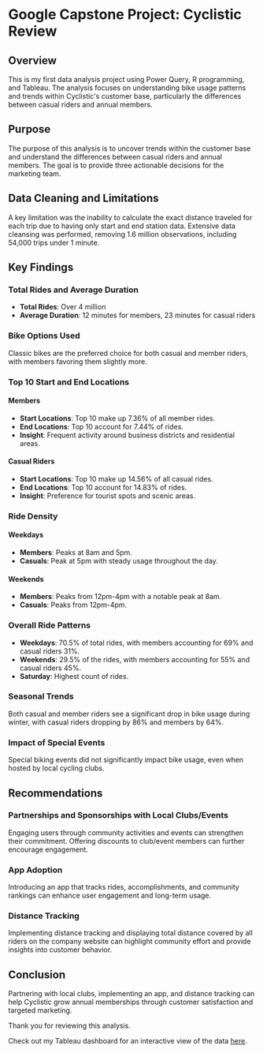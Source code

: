 # Google Capstone Project: Cyclistic Review

## Overview
This is my first data analysis project using Power Query, R programming, and Tableau. The analysis focuses on understanding bike usage patterns and trends within Cyclistic's customer base, particularly the differences between casual riders and annual members.

## Purpose
The purpose of this analysis is to uncover trends within the customer base and understand the differences between casual riders and annual members. The goal is to provide three actionable decisions for the marketing team.

## Data Cleaning and Limitations
A key limitation was the inability to calculate the exact distance traveled for each trip due to having only start and end station data. Extensive data cleansing was performed, removing 1.6 million observations, including 54,000 trips under 1 minute.

## Key Findings

### Total Rides and Average Duration
- **Total Rides**: Over 4 million
- **Average Duration**: 12 minutes for members, 23 minutes for casual riders

### Bike Options Used
Classic bikes are the preferred choice for both casual and member riders, with members favoring them slightly more.

### Top 10 Start and End Locations
#### Members
- **Start Locations**: Top 10 make up 7.36% of all member rides.
- **End Locations**: Top 10 account for 7.44% of rides.
- **Insight**: Frequent activity around business districts and residential areas.

#### Casual Riders
- **Start Locations**: Top 10 make up 14.56% of all casual rides.
- **End Locations**: Top 10 account for 14.83% of rides.
- **Insight**: Preference for tourist spots and scenic areas.

### Ride Density
#### Weekdays
- **Members**: Peaks at 8am and 5pm.
- **Casuals**: Peak at 5pm with steady usage throughout the day.

#### Weekends
- **Members**: Peaks from 12pm-4pm with a notable peak at 8am.
- **Casuals**: Peaks from 12pm-4pm.

### Overall Ride Patterns
- **Weekdays**: 70.5% of total rides, with members accounting for 69% and casual riders 31%.
- **Weekends**: 29.5% of the rides, with members accounting for 55% and casual riders 45%.
- **Saturday**: Highest count of rides.

### Seasonal Trends
Both casual and member riders see a significant drop in bike usage during winter, with casual riders dropping by 86% and members by 64%.

### Impact of Special Events
Special biking events did not significantly impact bike usage, even when hosted by local cycling clubs.

## Recommendations

### Partnerships and Sponsorships with Local Clubs/Events
Engaging users through community activities and events can strengthen their commitment. Offering discounts to club/event members can further encourage engagement.

### App Adoption
Introducing an app that tracks rides, accomplishments, and community rankings can enhance user engagement and long-term usage.

### Distance Tracking
Implementing distance tracking and displaying total distance covered by all riders on the company website can highlight community effort and provide insights into customer behavior.

## Conclusion
Partnering with local clubs, implementing an app, and distance tracking can help Cyclistic grow annual memberships through customer satisfaction and targeted marketing.

Thank you for reviewing this analysis.

Check out my Tableau dashboard for an interactive view of the data [here](https://public.tableau.com/views/CyclisticReview/CyclisticReview?:language=en-US&:sid=&:redirect=auth&:display_count=n&:origin=viz_share_link).

